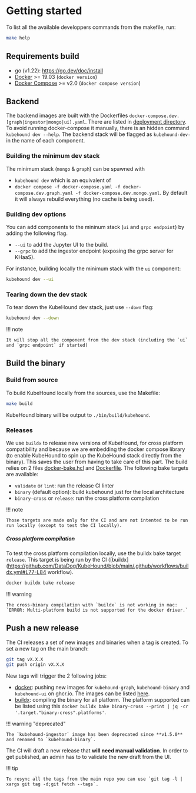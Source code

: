 # Getting started

To list all the available developpers commands from the makefile, run:

```bash
make help
```

## Requirements build

- go (v1.22): https://go.dev/doc/install
- [Docker](https://docs.docker.com/engine/install/) >= 19.03 (`docker version`)
- [Docker Compose](https://docs.docker.com/compose/compose-file/compose-versioning/) >= v2.0 (`docker compose version`)

## Backend

The backend images are built with the Dockerfiles `docker-compose.dev.[graph|ingestor|mongo|ui].yaml`. There are listed in [deployment directory](https://github.com/DataDog/KubeHound/tree/main/deployments/kubehound). To avoid running docker-compose it manually, there is an hidden command `kubehound dev --help`. The backend stack will be flagged as `kubehound-dev-` in the name of each component.

### Building the minimum dev stack

The minimum stack (`mongo` & `graph`) can be spawned with

- `kubehound dev` which is an equivalent of
- `docker compose -f docker-compose.yaml -f docker-compose.dev.graph.yaml -f docker-compose.dev.mongo.yaml`. By default it will always rebuild everything (no cache is being used).

### Building dev options

You can add components to the mininum stack (`ui` and `grpc endpoint`) by adding the following flag.

- `--ui` to add the Jupyter UI to the build.
- `--grpc` to add the ingestor endpoint (exposing the grpc server for KHaaS).

For instance, building locally the minimum stack with the `ui` component:

```bash
kubehound dev --ui
```

### Tearing down the dev stack

To tear down the KubeHound dev stack, just use `--down` flag:

```bash
kubehound dev --down
```

!!! note

    It will stop all the component from the dev stack (including the `ui` and `grpc endpoint` if started)

## Build the binary

### Build from source

To build KubeHound locally from the sources, use the Makefile:

```bash
make build
```

KubeHound binary will be output to `./bin/build/kubehound`.

### Releases

We use `buildx` to release new versions of KubeHound, for cross platform compatibility and because we are embedding the docker compose library (to enable KubeHound to spin up the KubeHound stack directly from the binary). This saves the user from having to take care of this part. The build relies on 2 files [docker-bake.hcl](https://github.com/DataDog/KubeHound/blob/main/docker-bake.hcl) and [Dockerfile](https://github.com/DataDog/KubeHound/blob/main/Dockerfile). The following bake targets are available:

- `validate` or `lint`: run the release CI linter
- `binary` (default option): build kubehound just for the local architecture
- `binary-cross` or `release`: run the cross platform compilation

!!! note

    Those targets are made only for the CI and are not intented to be run run locally (except to test the CI locally).

##### Cross platform compilation

To test the cross platform compilation locally, use the buildx bake target `release`. This target is being run by the CI ([buildx](https://github.com/DataDog/KubeHound/blob/main/.github/workflows/buildx.yml#L77-L84 workflow).

```bash
docker buildx bake release
```

!!! warning

    The cross-binary compilation with `buildx` is not working in mac: `ERROR: Multi-platform build is not supported for the docker driver.`

## Push a new release

The CI releases a set of new images and binaries when a tag is created. To set a new tag on the main branch:

```bash
git tag vX.X.X
git push origin vX.X.X
```

New tags will trigger the 2 following jobs:

- [docker](): pushing new images for `kubehound-graph`, `kubehound-binary` and `kubehound-ui` on ghcr.io. The images can be listed [here](https://github.com/orgs/DataDog/packages?repo_name=KubeHound).
- [buildx](https://github.com/DataDog/KubeHound/blob/main/.github/workflows/buildx.yml): compiling the binary for all platform. The platform supported can be listed using this `docker buildx bake binary-cross --print | jq -cr '.target."binary-cross".platforms'`.

!!! warning "deprecated"

    The `kubehound-ingestor` image has been deprecated since **v1.5.0** and renamed to `kubehound-binary`.

The CI will draft a new release that **will need manual validation**. In order to get published, an admin has to to validate the new draft from the UI.

!!! tip

    To resync all the tags from the main repo you can use `git tag -l | xargs git tag -d;git fetch --tags`.
